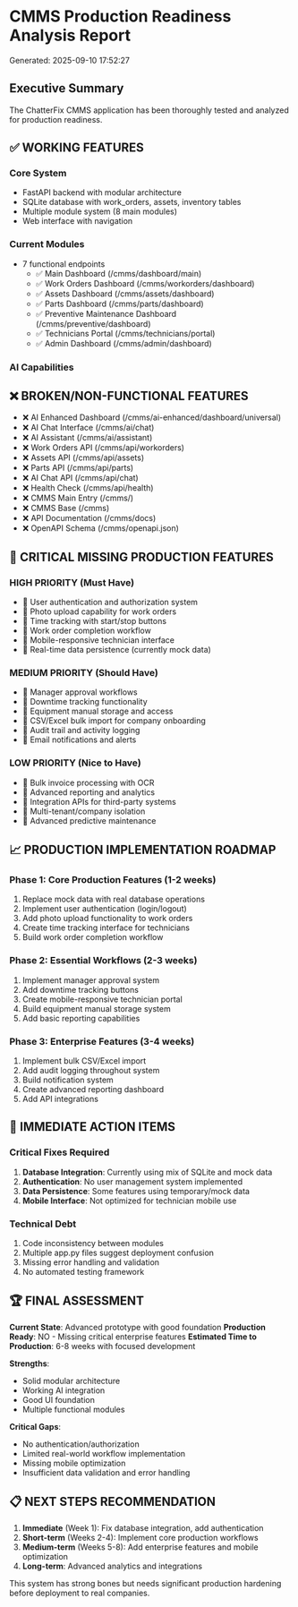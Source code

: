 
# CMMS Production Readiness Analysis Report
Generated: 2025-09-10 17:52:27

## Executive Summary
The ChatterFix CMMS application has been thoroughly tested and analyzed for production readiness.

## ✅ WORKING FEATURES

### Core System
- FastAPI backend with modular architecture
- SQLite database with work_orders, assets, inventory tables
- Multiple module system (8 main modules)
- Web interface with navigation

### Current Modules
- 7 functional endpoints
  - ✅ Main Dashboard (/cmms/dashboard/main)
  - ✅ Work Orders Dashboard (/cmms/workorders/dashboard)
  - ✅ Assets Dashboard (/cmms/assets/dashboard)
  - ✅ Parts Dashboard (/cmms/parts/dashboard)
  - ✅ Preventive Maintenance Dashboard (/cmms/preventive/dashboard)
  - ✅ Technicians Portal (/cmms/technicians/portal)
  - ✅ Admin Dashboard (/cmms/admin/dashboard)

### AI Capabilities

## ❌ BROKEN/NON-FUNCTIONAL FEATURES
- ❌ AI Enhanced Dashboard (/cmms/ai-enhanced/dashboard/universal)
- ❌ AI Chat Interface (/cmms/ai/chat)
- ❌ AI Assistant (/cmms/ai/assistant)
- ❌ Work Orders API (/cmms/api/workorders)
- ❌ Assets API (/cmms/api/assets)
- ❌ Parts API (/cmms/api/parts)
- ❌ AI Chat API (/cmms/api/chat)
- ❌ Health Check (/cmms/api/health)
- ❌ CMMS Main Entry (/cmms/)
- ❌ CMMS Base (/cmms)
- ❌ API Documentation (/cmms/docs)
- ❌ OpenAPI Schema (/cmms/openapi.json)

## 🚧 CRITICAL MISSING PRODUCTION FEATURES

### HIGH PRIORITY (Must Have)
- 🚧 User authentication and authorization system
- 🚧 Photo upload capability for work orders
- 🚧 Time tracking with start/stop buttons
- 🚧 Work order completion workflow
- 🚧 Mobile-responsive technician interface
- 🚧 Real-time data persistence (currently mock data)

### MEDIUM PRIORITY (Should Have)
- 🚧 Manager approval workflows
- 🚧 Downtime tracking functionality
- 🚧 Equipment manual storage and access
- 🚧 CSV/Excel bulk import for company onboarding
- 🚧 Audit trail and activity logging
- 🚧 Email notifications and alerts

### LOW PRIORITY (Nice to Have)
- 🚧 Bulk invoice processing with OCR
- 🚧 Advanced reporting and analytics
- 🚧 Integration APIs for third-party systems
- 🚧 Multi-tenant/company isolation
- 🚧 Advanced predictive maintenance


## 📈 PRODUCTION IMPLEMENTATION ROADMAP

### Phase 1: Core Production Features (1-2 weeks)
1. Replace mock data with real database operations
2. Implement user authentication (login/logout)
3. Add photo upload functionality to work orders
4. Create time tracking interface for technicians
5. Build work order completion workflow

### Phase 2: Essential Workflows (2-3 weeks)  
1. Implement manager approval system
2. Add downtime tracking buttons
3. Create mobile-responsive technician portal
4. Build equipment manual storage system
5. Add basic reporting capabilities

### Phase 3: Enterprise Features (3-4 weeks)
1. Implement bulk CSV/Excel import
2. Add audit logging throughout system
3. Build notification system
4. Create advanced reporting dashboard
5. Add API integrations

## 🎯 IMMEDIATE ACTION ITEMS

### Critical Fixes Required
1. **Database Integration**: Currently using mix of SQLite and mock data
2. **Authentication**: No user management system implemented
3. **Data Persistence**: Some features using temporary/mock data
4. **Mobile Interface**: Not optimized for technician mobile use

### Technical Debt
1. Code inconsistency between modules
2. Multiple app.py files suggest deployment confusion
3. Missing error handling and validation
4. No automated testing framework

## 🏆 FINAL ASSESSMENT

**Current State**: Advanced prototype with good foundation
**Production Ready**: NO - Missing critical enterprise features
**Estimated Time to Production**: 6-8 weeks with focused development

**Strengths**:
- Solid modular architecture
- Working AI integration
- Good UI foundation
- Multiple functional modules

**Critical Gaps**:
- No authentication/authorization
- Limited real-world workflow implementation
- Missing mobile optimization
- Insufficient data validation and error handling

## 📋 NEXT STEPS RECOMMENDATION

1. **Immediate** (Week 1): Fix database integration, add authentication
2. **Short-term** (Weeks 2-4): Implement core production workflows
3. **Medium-term** (Weeks 5-8): Add enterprise features and mobile optimization
4. **Long-term**: Advanced analytics and integrations

This system has strong bones but needs significant production hardening before deployment to real companies.
